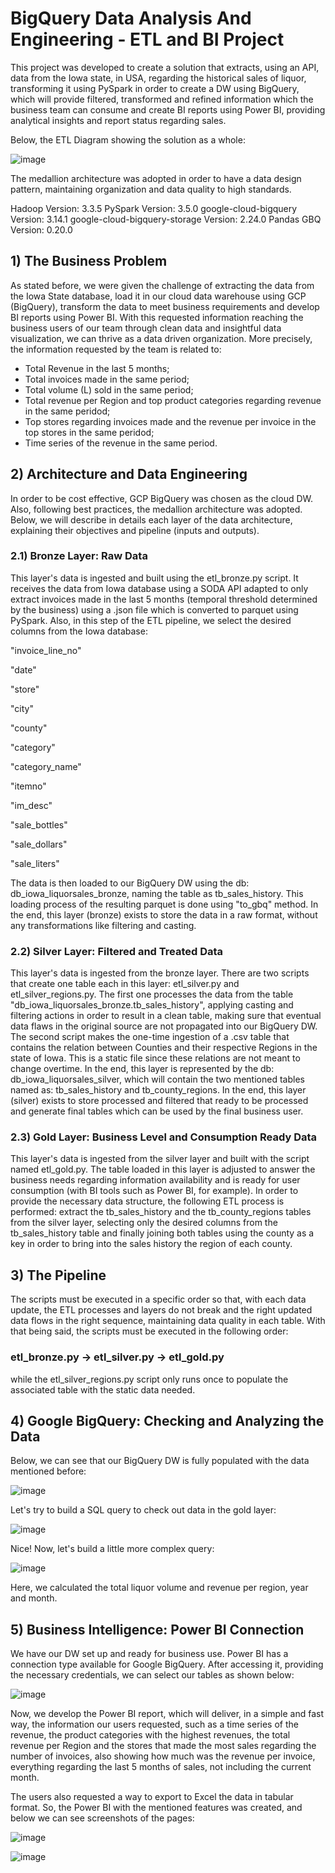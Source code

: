 # BigQuery Data Analysis And Engineering - ETL and BI Project

This project was developed to create a solution that extracts, using an API, data from the Iowa state, in USA, regarding the historical sales of liquor, transforming it using PySpark in order to create a DW using BigQuery, which will provide filtered, transformed and refined information which the business team can consume and create BI reports using Power BI, providing analytical insights and report status regarding sales.

Below, the ETL Diagram showing the solution as a whole:

![image](https://github.com/T1burski/BQ-Data-Analysis-And-Engineering/assets/100734219/9dc9751a-9a74-432f-b78e-97fc24caefa6)

The medallion architecture was adopted in order to have a data design pattern, maintaining organization and data quality to high standards.

Hadoop Version: 3.3.5
PySpark Version: 3.5.0
google-cloud-bigquery Version: 3.14.1
google-cloud-bigquery-storage Version: 2.24.0
Pandas GBQ Version: 0.20.0

## 1) The Business Problem
As stated before, we were given the challenge of extracting the data from the Iowa State database, load it in our cloud data warehouse using GCP (BigQuery), transform the data to meet business requirements and develop BI reports using Power BI. With this requested information reaching the business users of our team through clean data and insightful data visualization, we can thrive as a data driven organization. More precisely, the information requested by the team is related to:


- Total Revenue in the last 5 months;
- Total invoices made in the same period;
- Total volume (L) sold in the same period;
- Total revenue per Region and top product categories regarding revenue in the same peridod;
- Top stores regarding invoices made and the revenue per invoice in the top stores in the same peridod;
- Time series of the revenue in the same period.


## 2) Architecture and Data Engineering
In order to be cost effective, GCP BigQuery was chosen as the cloud DW. Also, following best practices, the medallion architecture was adopted. Below, we will describe in details each layer of the data architecture, explaining their objectives and pipeline (inputs and outputs).

### 2.1) Bronze Layer: Raw Data
This layer's data is ingested and built using the etl_bronze.py script. It receives the data from Iowa database using a SODA API adapted to only extract invoices made in the last 5 months (temporal threshold determined by the business) using a .json file which is converted to parquet using PySpark. Also, in this step of the ETL pipeline, we select the desired columns from the Iowa database:

"invoice_line_no"

"date"

"store"

"city"

"county"

"category"

"category_name"

"itemno"

"im_desc"

"sale_bottles"

"sale_dollars"

"sale_liters"

The data is then loaded to our BigQuery DW using the db: db_iowa_liquorsales_bronze, naming the table as tb_sales_history. This loading process of the resulting parquet is done using "to_gbq" method. In the end, this layer (bronze) exists to store the data in a raw format, without any transformations like filtering and casting.

### 2.2) Silver Layer: Filtered and Treated Data
This layer's data is ingested from the bronze layer. There are two scripts that create one table each in this layer: etl_silver.py and etl_silver_regions.py. The first one processes the data from the table "db_iowa_liquorsales_bronze.tb_sales_history", applying casting and filtering actions in order to result in a clean table, making sure that eventual data flaws in the original source are not propagated into our BigQuery DW. The second script makes the one-time ingestion of a .csv table that contains the relation between Counties and their respective Regions in the state of Iowa. This is a static file since these relations are not meant to change overtime. In the end, this layer is represented by the db: db_iowa_liquorsales_silver, which will contain the two mentioned tables named as: tb_sales_history and tb_county_regions. In the end, this layer (silver) exists to store processed and filtered that ready to be processed and generate final tables which can be used by the final business user.

### 2.3) Gold Layer: Business Level and Consumption Ready Data
This layer's data is ingested from the silver layer and built with the script named etl_gold.py. The table loaded in this layer is adjusted to answer the business needs regarding information availability and is ready for user consumption (with BI tools such as Power BI, for example). In order to provide the necessary data structure, the following ETL process is performed: extract the tb_sales_history and the tb_county_regions tables from the silver layer, selecting only the desired columns from the tb_sales_history table and finally joining both tables using the county as a key in order to bring into the sales history the region of each county.


## 3) The Pipeline
The scripts must be executed in a specific order so that, with each data update, the ETL processes and layers do not break and the right updated data flows in the right sequence, maintaining data quality in each table. With that being said, the scripts must be executed in the following order:

### etl_bronze.py -> etl_silver.py -> etl_gold.py

while the etl_silver_regions.py script only runs once to populate the associated table with the static data needed.


## 4) Google BigQuery: Checking and Analyzing the Data
Below, we can see that our BigQuery DW is fully populated with the data mentioned before:

![image](https://github.com/T1burski/BQ-Data-Analysis-And-Engineering/assets/100734219/9d14b4c2-faea-4780-b143-03af464d653a)

Let's try to build a SQL query to check out data in the gold layer:

![image](https://github.com/T1burski/BQ-Data-Analysis-And-Engineering/assets/100734219/d1bb0d29-8ab3-4034-a066-901c10029cf2)

Nice! Now, let's build a little more complex query:

![image](https://github.com/T1burski/BQ-Data-Analysis-And-Engineering/assets/100734219/c751cba5-4ae7-4830-8f90-f432e1a5882d)

Here, we calculated the total liquor volume and revenue per region, year and month.


## 5) Business Intelligence: Power BI Connection
We have our DW set up and ready for business use. Power BI has a connection type available for Google BigQuery. After accessing it, providing the necessary credentials, we can select our tables as shown below:

![image](https://github.com/T1burski/BQ-Data-Analysis-And-Engineering/assets/100734219/e7d56666-3c73-404b-8e5c-f2161ddf1179)

Now, we develop the Power BI report, which will deliver, in a simple and fast way, the information our users requested, such as a time series of the revenue, the product categories with the highest revenues, the total revenue per Region and the stores that made the most sales regarding the number of invoices, also showing how much was the revenue per invoice, everything regarding the last 5 months of sales, not including the current month.

The users also requested a way to export to Excel the data in tabular format. So, the Power BI with the mentioned features was created, and below we can see screenshots of the pages:

![image](https://github.com/T1burski/BQ-Data-Analysis-And-Engineering/assets/100734219/e33762bf-bd13-4629-998b-668ffbf92b12)

![image](https://github.com/T1burski/BQ-Data-Analysis-And-Engineering/assets/100734219/cb9e37bd-d28e-40b5-9ecf-2be7686ef80f)







